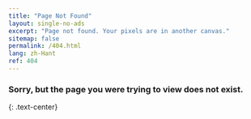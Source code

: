 ```yaml
---
title: "Page Not Found"
layout: single-no-ads
excerpt: "Page not found. Your pixels are in another canvas."
sitemap: false
permalink: /404.html
lang: zh-Hant
ref: 404
---
```


### Sorry, but the page you were trying to view does not exist.
{: .text-center}
